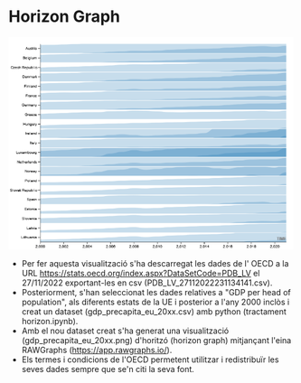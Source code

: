 # Horizon Graph

![alt text](https://github.com/vcdvcd17/VD_UOC_PAC2/blob/main/Horizon%20graph/GDP_per_capita_EU_20xx.png?raw=true)

* Per fer aquesta visualització s'ha descarregat les dades de l' OECD a la URL https://stats.oecd.org/index.aspx?DataSetCode=PDB_LV el 27/11/2022 exportant-les en csv (PDB_LV_27112022231134141.csv).
* Posteriorment, s'han seleccionat les dades relatives a "GDP per head of population", als diferents estats de la UE i posterior a l'any 2000 inclòs i creat un dataset (gdp_precapita_eu_20xx.csv) amb python (tractament horizon.ipynb).
* Amb el nou dataset creat s'ha generat una visualització (gdp_precapita_eu_20xx.png) d'horitzó (horizon graph) mitjançant l'eina RAWGraphs (https://app.rawgraphs.io/).
* Els termes i condicions de l'OECD permetent utilitzar i redistribuïr les seves dades sempre que se'n citi la seva font.
